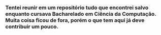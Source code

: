 ### Tentei reunir em um repositório tudo que encontrei salvo enquanto cursava Bacharelado em Ciência da Computação. Muita coisa ficou de fora, porém o que tem aqui já deve contribuir um pouco. 
